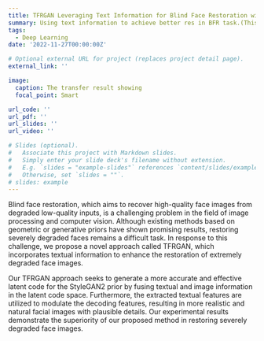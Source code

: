 ```yaml
---
title: TFRGAN Leveraging Text Information for Blind Face Restoration with Extreme Degradation
summary: Using text information to achieve better res in BFR task.(This work has been submitted to CVPR workshop)
tags:
  - Deep Learning
date: '2022-11-27T00:00:00Z'

# Optional external URL for project (replaces project detail page).
external_link: ''

image:
  caption: The transfer result showing
  focal_point: Smart

url_code: ''
url_pdf: ''
url_slides: ''
url_video: ''

# Slides (optional).
#   Associate this project with Markdown slides.
#   Simply enter your slide deck's filename without extension.
#   E.g. `slides = "example-slides"` references `content/slides/example-slides.md`.
#   Otherwise, set `slides = ""`.
# slides: example
---
```


Blind face restoration, which aims to recover high-quality face images from degraded low-quality inputs, is a challenging problem in the field of image processing and computer vision. Although existing methods based on geometric or generative priors have shown promising results, restoring severely degraded faces remains a difficult task. In response to this challenge, we propose a novel approach called TFRGAN, which incorporates textual information to enhance the restoration of extremely degraded face images.

Our TFRGAN approach seeks to generate a more accurate and effective latent code for the StyleGAN2 prior by fusing textual and image information in the latent code space. Furthermore, the extracted textual features are utilized to modulate the decoding features, resulting in more realistic and natural facial images with plausible details. Our experimental results demonstrate the superiority of our proposed method in restoring severely degraded face images.
